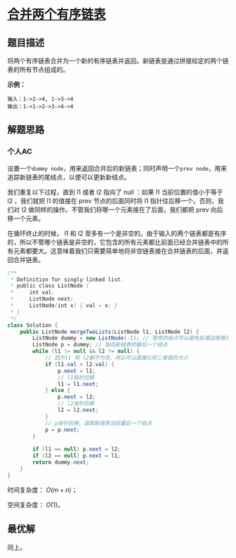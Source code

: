 # [合并两个有序链表](https://leetcode-cn.com/problems/sort-list/)

## 题目描述

将两个有序链表合并为一个新的有序链表并返回。新链表是通过拼接给定的两个链表的所有节点组成的。 

**示例：**

```
输入：1->2->4, 1->3->4
输出：1->1->2->3->4->4
```

## 解题思路

### 个人AC

设置一个`dummy node`，用来返回合并后的新链表；同时声明一个`prev node`，用来追踪新链表的尾结点，以便可以更新新结点。

我们重复以下过程，直到 l1 或者 l2 指向了 null ：如果 l1 当前位置的值小于等于 l2 ，我们就把 l1 的值接在 prev 节点的后面同时将 l1 指针往后移一个。否则，我们对 l2 做同样的操作。不管我们将哪一个元素接在了后面，我们都把 prev 向后移一个元素。

在循环终止的时候， l1 和 l2 至多有一个是非空的。由于输入的两个链表都是有序的，所以不管哪个链表是非空的，它包含的所有元素都比前面已经合并链表中的所有元素都要大。这意味着我们只需要简单地将非空链表接在合并链表的后面，并返回合并链表。

```java
/**
 * Definition for singly-linked list.
 * public class ListNode {
 *     int val;
 *     ListNode next;
 *     ListNode(int x) { val = x; }
 * }
 */
class Solution {
    public ListNode mergeTwoLists(ListNode l1, ListNode l2) {
        ListNode dummy = new ListNode(-1); // 使用伪结点可以避免处理边缘情况，简化代码逻辑
        ListNode p = dummy; // 指向新链表的最后一个结点
        while (l1 != null && l2 != null) {
            // 因为l1 和 l2都不为空，所以可以直接比较二者值的大小
            if (l1.val < l2.val) {
                p.next = l1;
                // l1指针后移
                l1 = l1.next;
            } else {
                p.next = l2;
                // l2指针后移
                l2 = l2.next;
            }
            // p指针后移，追踪新链表当前最后一个结点
            p = p.next;
        }
        
        if (l1 == null) p.next = l2;
        if (l2 == null) p.next = l1;
        return dummy.next;
    }
}
```

时间复杂度： $O(m + n)$；

空间复杂度： $O(1)$。

## 最优解

同上。